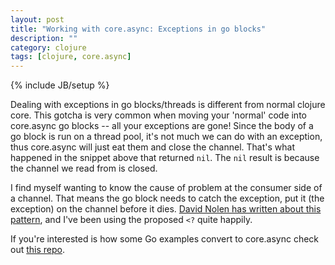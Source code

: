 ```yaml
---
layout: post
title: "Working with core.async: Exceptions in go blocks"
description: ""
category: clojure
tags: [clojure, core.async]
---
```

{% include JB/setup %}

Dealing with exceptions in go blocks/threads is different from normal clojure core. This gotcha is very common when moving your 'normal' code into core.async go blocks -- all your exceptions are gone! Since the body of a go block is run on a thread pool, it's not much we can do with an exception, thus core.async will just eat them and close the channel. That's what happened in the snippet above that returned `nil`. The `nil` result is because the channel we read from is closed.

I find myself wanting to know the cause of problem at the consumer side of a channel. That means the go block needs to catch the exception, put it (the exception) on the channel before it dies. [David Nolen has written about this pattern](http://swannodette.github.io/2013/08/31/asynchronous-error-handling/), and I've been using the proposed `<?` quite happily.

<script src="https://gist.github.com/martintrojer/9436582.js?file=throw-err.clj"> </script>

If you're interested is how some Go examples convert to core.async check out [this repo](https://github.com/martintrojer/go-tutorials-core-async).
